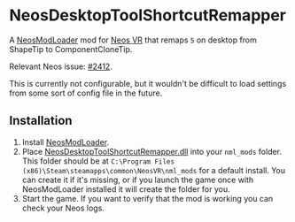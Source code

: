 # NeosDesktopToolShortcutRemapper

A [NeosModLoader](https://github.com/zkxs/NeosModLoader) mod for [Neos VR](https://neos.com/) that remaps `5` on desktop from ShapeTip to ComponentCloneTip.

Relevant Neos issue: [#2412](https://github.com/Neos-Metaverse/NeosPublic/issues/2412).

This is currently not configurable, but it wouldn't be difficult to load settings from some sort of config file in the future.

## Installation
1. Install [NeosModLoader](https://github.com/zkxs/NeosModLoader).
2. Place [NeosDesktopToolShortcutRemapper.dll](https://github.com/zkxs/NeosDesktopToolShortcutRemapper/releases/latest/download/NeosDesktopToolShortcutRemapper.dll) into your `nml_mods` folder. This folder should be at `C:\Program Files (x86)\Steam\steamapps\common\NeosVR\nml_mods` for a default install. You can create it if it's missing, or if you launch the game once with NeosModLoader installed it will create the folder for you.
3. Start the game. If you want to verify that the mod is working you can check your Neos logs.
